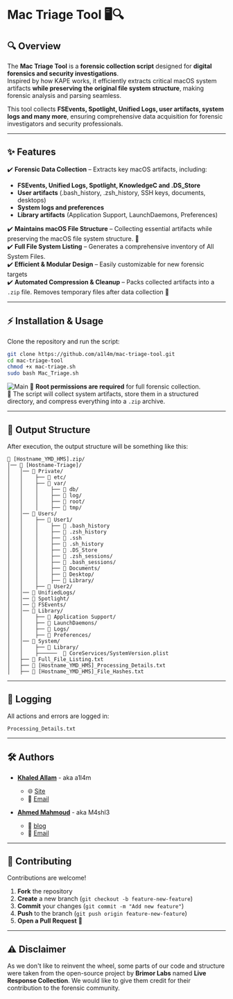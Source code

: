# Mac Triage Tool 🖥️🔍     

## 🔍 Overview  

The **Mac Triage Tool** is a **forensic collection script** designed for **digital forensics and security investigations**.  
Inspired by how KAPE works, it efficiently extracts critical macOS system artifacts **while preserving the original file system structure**, making forensic analysis and parsing seamless.  

This tool collects **FSEvents, Spotlight, Unified Logs, user artifacts, system logs and many more**, ensuring comprehensive data acquisition for forensic investigators and security professionals.  

---

## ✨ Features  

✔️ **Forensic Data Collection** – Extracts key macOS artifacts, including:  
- **FSEvents, Unified Logs, Spotlight, KnowledgeC and .DS_Store**  
- **User artifacts** (.bash_history, .zsh_history, SSH keys, documents, desktops)  
- **System logs and preferences**  
- **Library artifacts** (Application Support, LaunchDaemons, Preferences)  

✔️ **Maintains macOS File Structure** – Collecting essential artifacts while preserving the macOS file system structure. 📂   
✔️ **Full File System Listing** – Generates a comprehensive inventory of All System Files.  
✔️ **Efficient & Modular Design** – Easily customizable for new forensic targets  
✔️ **Automated Compression & Cleanup** – Packs collected artifacts into a `.zip` file. Removes temporary files after data collection 🧹  


---

## ⚡ Installation & Usage

Clone the repository and run the script:  

```bash
git clone https://github.com/a1l4m/mac-triage-tool.git
cd mac-triage-tool
chmod +x mac-triage.sh
sudo bash Mac_Triage.sh
```
![Main](https://github.com/user-attachments/assets/8cad65d1-1906-448b-af54-280bd0e9f639)
🔹 **Root permissions are required** for full forensic collection.  
🔹 The script will collect system artifacts, store them in a structured directory, and compress everything into a `.zip` archive.  

---

## 📂 Output Structure  

After execution, the output structure will be something like this:  

```
📁 [Hostname_YMD_HMS].zip/
│── 📁 [Hostname-Triage]/
│   │── 📁 Private/
│   │    ├── 📁 etc/
│   │    ├── 📁 var/
│   │    │    ├── 📁 db/
│   │    │    ├── 📁 log/
│   │    │    ├── 📁 root/
│   │    │    ├── 📁 tmp/
│   │── 📁 Users/
│   │    ├── 📁 User1/
│   │    │    ├── 📄 .bash_history
│   │    │    ├── 📄 .zsh_history
│   │    │    ├── 📁 .ssh
│   │    │    ├── 📄 .sh_history
│   │    │    ├── 📄 .DS_Store
│   │    │    ├── 📁 .zsh_sessions/
│   │    │    ├── 📁 .bash_sessions/
│   │    │    ├── 📁 Documents/
│   │    │    ├── 📁 Desktop/
│   │    │    ├── 📁 Library/
│   │    ├── 📁 User2/
│   │── 📁 UnifiedLogs/
│   │── 📁 Spotlight/
│   │── 📁 FSEvents/
│   │── 📁 Library/
│   │    ├── 📁 Application Support/
│   │    ├── 📁 LaunchDaemons/
│   │    ├── 📁 Logs/
│   │    ├── 📁 Preferences/
│   │── 📁 System/
│   │    ├── 📁 Library/
│   │    ├──────  📄 CoreServices/SystemVersion.plist
│   ├── 📄 Full_File_Listing.txt
│   ├── 📄 [Hostname_YMD_HMS]_Processing_Details.txt
│   ├── 📄 [Hostname_YMD_HMS]_File_Hashes.txt
```

---

## 📝 Logging  

All actions and errors are logged in:  

```
Processing_Details.txt
```

---

## 🛠️ Authors  

- **[Khaled Allam](https://linkedin/in/a1l4m)** - aka a1l4m 
  - 🌐 [Site](https://a1l4m.github.io)  
  - 📧 [Email](mailto:khal3d.a1lam@gmail.com)  

- **[Ahmed Mahmoud](https://www.linkedin.com/in/m4shl3)** - aka M4shl3  
  - 🔗 [blog](https://hackmd.io/@M4shl3) 
  - 📧 [Email](ahmedelsalkh627@gmail.com)

---

## 🤝 Contributing  

Contributions are welcome!  

1. **Fork** the repository  
2. **Create** a new branch (`git checkout -b feature-new-feature`)  
3. **Commit** your changes (`git commit -m "Add new feature"`)  
4. **Push** to the branch (`git push origin feature-new-feature`)  
5. **Open a Pull Request** 🚀  

---

## ⚠️ Disclaimer  

As we don't like to reinvent the wheel, some parts of our code and structure were taken from the open-source project by **Brimor Labs** named **Live Response Collection**. We would like to give them credit for their contribution to the forensic community.
